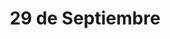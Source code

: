---
title: "29 de Septiembre"
url: /ciudad-autonoma-de-buenos-aires/29-de-septiembre/
shop: supermercado
---